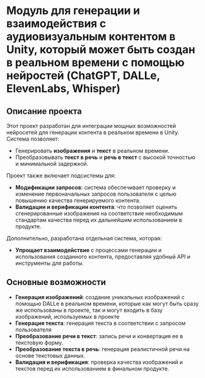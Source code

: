 # Модуль для генерации и взаимодействия с аудиовизуальным контентом в Unity, который может быть создан в реальном времени с помощью нейростей (ChatGPT, DALLe, ElevenLabs, Whisper)

## Описание проекта

Этот проект разработан для интеграции мощных возможностей нейросетей для генерации контента в реальном времени в Unity. Система позволяет:
- Генерировать **изображения** и **текст** в реальном времени.
- Преобразовывать **текст в речь** и **речь в текст** с высокой точностью и минимальной задержкой.

Проект также включает подсистемы для:
- **Модификации запросов**: система обеспечивает проверку и изменение первоначальных запросов пользователя с целью повышению качества генерируемого контента.
- **Валидации и верификации контента**: что позволяет оценить сгенерированные изображения на соответствие необходимым стандартам качества перед их дальнейшим использованием в продукте.

Дополнительно, разработана отдельная система, которая:
- **Упрощает взаимодействие** с процессами генерации и использования созданного контента, предоставляя удобный API и инструменты для работы.

## Основные возможности

- **Генерация изображений**: создание уникальных изображений с помощью DALLe в реальном времени, которые как могут быть сразу же использованы в проекте, так и могут входить в базу изображений, используемых в проекте
- **Генерация текста**: генерация текста в соответствии с запросом пользователя
- **Преобразование речи в текст**: запись речи и конвертация ее в текстовую форму.
- **Преобразование текста в речь**: генерация реалистичной речи на основе текстовых данных.
- **Валидация и верификация**: проверка качества изображений и текстов перед их использованием в финальном продукте.
